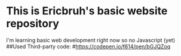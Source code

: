 # This is Ericbruh's basic website repository
I'm learning basic web development right now so no Javascript (yet)
##Used Third-party code:
#https://codepen.io/f614/pen/bGJQZoq
